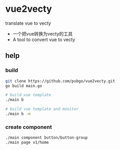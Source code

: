 # vue2vecty
translate vue to vecty

- 一个把vue转换为vecty的工具
- A tool to convert vue to vecty

## help
### build

```bash
git clone https://github.com/pubgo/vue2vecty.git
go build main.go

# build vue template
./main b 

# build vue template and monitor
./main b -m 
```

### create component
```bash
./main component button/button-group 
./main page v1/home 
```
